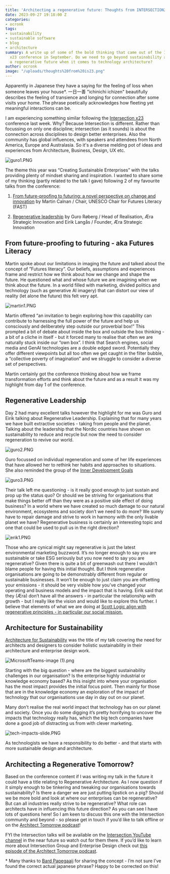 ```yaml
---
title: 'Architecting a regenerative future: Thoughts from INTERSECTION23'
date: 2023-09-27 19:18:00 Z
categories:
- ocronk
tags:
- sustainability
- sustainable software
- blog
- architecture
summary: A write up of some of the bold thinking that came out of the INTERSECTION
  x23 conference in September. Do we need to go beyond sustainability and consider
  a regenerative future when it comes to technology architecture?
author: ocronk
image: "/uploads/thoughts%20from%20is23.png"
---
```


Apparently in Japanese they have a saying for the feeling of loss when someone leaves your house*. 一日一善 "ichinichi ichizen" beautifully describes the feeling of transience and longing for connection after some visits your home. The phrase poetically acknowledges how fleeting yet meaningful interactions can be.

I am experiencing something similar following the [Intersection x23](https://www.intersection.group/events/intersection23) conference last week. Why? Because Intersection is different. Rather than focussing on only one discipline; intersection (as it sounds) is about the connection across disciplines to design better enterprises. Also the community has global influences, with speakers and attendees from North America, Europe and Australasia. So it's a diverse melding pot of ideas and experiences from Architecture, Business, Design, UX etc.

![guro1.PNG](/uploads/guro1.PNG)  
 
The theme this year was “Creating Sustainable Enterprises” with the talks providing plenty of mindset sharing and inspiration. I wanted to share some of my thinking (partly related to the talk I gave) following 2 of my favourite talks from the conference:

1. [From future-proofing to futuring: a novel perspective on change and innovation](https://intersection.group/events/intersection23-martin-calnan-futures-literacy) by Martin Calnan / Chair, UNESCO Chair for Futures Literacy (FAST)

  

2. [Regenerative leadership](https://intersection.group/events/intersection23-guro) by Guro Røberg / Head of Realisation, Æra Strategic Innovation and Eirik Langås / Founder, Æra Strategic Innovation
  
## From future-proofing to futuring - aka Futures Literacy

Martin spoke about our limitations in imaging the future and talked about the concept of ”Futures literacy”. Our beliefs, assumptions and experiences frame and restrict how we think about how we change and shape the future. He questioned what and whose future we are imagining when we think about the future. In a world filled with marketing, divided politics and technology (such as generative AI imagery) that can distort our view of reality (let alone the future) this felt very apt.

![martin1.PNG](/uploads/martin1.PNG)

Martin offered “an invitation to begin exploring how this capability can contribute to harnessing the full power of the future and help us consciously and deliberately step outside our proverbial box!” This prompted a bit of debate about inside the box and outside the box thinking - a bit of a cliche in itself - but it forced many to realise that often we are naturally stuck inside our “own box”. I think that Search engines, social media and GenAI technologies are a double edged sword. Potentially they offer different viewpoints but all too often we get caught in the filter bubble, a “collective poverty of imagination” and we struggle to consider a diverse set of perspectives.

Martin certainly got the conference thinking about how we frame transformation efforts and think about the future and as a result it was my highlight from day 1 of the conference.

## Regenerative Leadership

Day 2 had many excellent talks however the highlight for me was Guro and Eirik talking about Regenerative Leadership. Explaining that for many years we have built extractive societies - taking from people and the planet. Talking about the leadership that the Nordic countries have shown on sustainability to reduce and recycle but now the need to consider regeneration to revive our world.

![guro2.PNG](/uploads/guro2.PNG)

Guro focussed on individual regeneration and some of her life experiences that have allowed her to rethink her habits and approaches to situations. She also reminded the group of the [Inner Development Goals](https://www.innerdevelopmentgoals.org/)

![guro3.PNG](/uploads/guro3.PNG)  

Their talk left me questioning - is it really good enough to just sustain and prop up the status quo? Or should we be striving for organisations that make things better off than they were as a positive side effect of doing business? In a world where we have created so much damage to our natural environment, ecosystems and society don’t we need to do more? We surely have to repair damage and strive to work in harmony with the only livable planet we have? Regenerative business is certainly an interesting topic and one that could be used to pull us in the right direction?

![erik1.PNG](/uploads/erik1.PNG)

Those who are cynical might say regenerative is just the latest environmental marketing buzzword. It’s no longer enough to say you are sustainable or take ESG seriously but you now need to say you are regenerative? Given there is quite a bit of greenwash out there I wouldn’t blame people for having this initial thought. But I think regenerative organisations are going to be demonstrably different from regular or sustainable businesses. It won’t be enough to just claim you are offsetting your emissions - it should be very visible how you’ve changed your operating and business models and the impact that is having. Eirik said that they (Æra) don’t have all the answers - in particular the relationship with growth - but I really like the vision and would like to explore this further. I believe that elements of what we are doing at [Scott Logic align with regenerative principles - in particular our social mission.](https://www.scottlogic.com/who-we-are)

## Architecture for Sustainability

[Architecture for Sustainability](https://intersection.group/events/intersection23-oliver-cronk) was the title of my talk covering the need for architects and designers to consider holistic sustainability in their architecture and enterprise design work.

![MicrosoftTeams-image (1).png](/uploads/MicrosoftTeams-image%20(1).png)

Starting with the big question - where are the biggest sustainability challenges in our organisation? Is the enterprise highly industrial or knowledge economy based? As this insight into where your organisation has the most impact provides the initial focus point. Then mainly for those that are in the knowledge economy an exploration of the impact of technology that our organisations use day in day out on our planet.

Many don’t realise the real world impact that technology has on our planet and society. Once you do some digging it’s pretty horrifying to uncover the impacts that technology really has, which the big tech companies have done a good job of distracting us from with clever marketing.

![tech-impacts-slide.PNG](/uploads/tech-impacts-slide.PNG)

 As technologists we have a responsibility to do better - and that starts with more sustainable design and architecture.  

  

## Architecting a Regenerative Tomorrow?

Based on the conference content if I was writing my talk in the future it could have a title relating to Regenerative Architecture. As I now question if it simply enough to be tinkering and tweaking our organisations towards sustainability? Is there a danger we are just putting lipstick on a pig? Should we be more bold and look at where our enterprises can be regenerative? But can all industries really strive to be regenerative? What role can architects have in influencing this future direction? As you can see I have lots of questions here! So I am keen to discuss this one with the Intersection community and beyond - so please get in touch if you’d like to talk offline or on the [Architect Tomorrow podcast](https://youtube.com/architecttomorrow)!

  
FYI the Intersection talks will be available on the [Intersection YouTube channel](https://www.youtube.com/channel/UCIuyukMcDrPiJHrHCaR694A) in the near future so watch out for them there. If you’d like to learn more about Intersection Group and Enterprise Design check out [this episode of the Architect Tomorrow podcast](https://www.youtube.com/watch?v=jkX15-uBt5I).

\* Many thanks to [Bard Papegaaij](https://www.linkedin.com/in/bardpapegaaij/) for sharing the concept - I’m not sure I’ve found the correct actual japanese phrase? Happy to be corrected on this!
